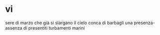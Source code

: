 # vi

sere di marzo che già si slargano
il cielo conca di barbagli
una presenza-assenza
di presentiti turbamenti marini
